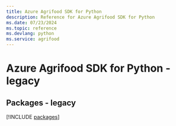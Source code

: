 ```yaml
---
title: Azure Agrifood SDK for Python
description: Reference for Azure Agrifood SDK for Python
ms.date: 07/23/2024
ms.topic: reference
ms.devlang: python
ms.service: agrifood
---
```

# Azure Agrifood SDK for Python - legacy
## Packages - legacy
[!INCLUDE [packages](agrifood-index.md)]